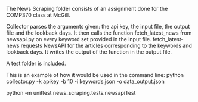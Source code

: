 The News Scraping folder consists of an assignment done for the COMP370 class at McGill.

Collector parses the arguments given: the api key, the input file, the output file and the lookback days.
It then calls the function fetch_latest_news from newsapi.py on every keyword set provided in the input file.
fetch_latest-news requests NewsAPI for the articles corresponding to the keywords and lookback days.
It writes the output of the function in the output file.

A test folder is included.

This is an example of how it would be used in the command line:
python collector.py -k apikey -b 10 -i keywords.json -o data_output.json

python -m unittest news_scraping.tests.newsapiTest
